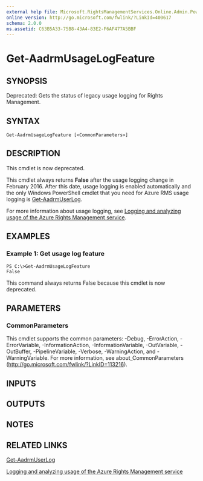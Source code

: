 ```yaml
---
external help file: Microsoft.RightsManagementServices.Online.Admin.PowerShell.dll-Help.xml
online version: http://go.microsoft.com/fwlink/?LinkId=400617
schema: 2.0.0
ms.assetid: C63B5A33-75B8-43A4-83E2-F6AF477A5BBF
---
```


# Get-AadrmUsageLogFeature

## SYNOPSIS
Deprecated: Gets the status of legacy usage logging for Rights Management.

## SYNTAX

```
Get-AadrmUsageLogFeature [<CommonParameters>]
```

## DESCRIPTION
This cmdlet is now deprecated.

This cmdlet always returns **False** after the usage logging change in February 2016. After this date, usage logging is enabled automatically and the only Windows PowerShell cmdlet that you need for Azure RMS usage logging is [Get-AadrmUserLog](./Get-AadrmUserLog.md).

For more information about usage logging, see [Logging and analyzing usage of the Azure Rights Management service](/information-protection/deploy-use/log-analyze-usage).

## EXAMPLES

### Example 1: Get usage log feature
```
PS C:\>Get-AadrmUsageLogFeature
False
```

This command always returns False because this cmdlet is now deprecated.

## PARAMETERS

### CommonParameters
This cmdlet supports the common parameters: -Debug, -ErrorAction, -ErrorVariable, -InformationAction, -InformationVariable, -OutVariable, -OutBuffer, -PipelineVariable, -Verbose, -WarningAction, and -WarningVariable. For more information, see about_CommonParameters (http://go.microsoft.com/fwlink/?LinkID=113216).

## INPUTS

## OUTPUTS

## NOTES

## RELATED LINKS

[Get-AadrmUserLog](./Get-AadrmUserLog.md)

[Logging and analyzing usage of the Azure Rights Management service](/information-protection/deploy-use/log-analyze-usage)